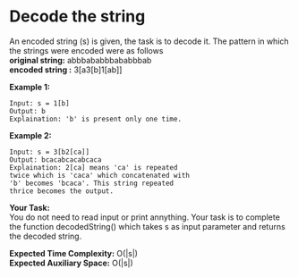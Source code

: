 # Decode the string

An encoded string (s) is given, the task is to decode it. The pattern in which the strings were encoded were as follows<br>
**original string:** abbbababbbababbbab<br>
**encoded string :** 3[a3[b]1[ab]]

**Example 1:**
```
Input: s = 1[b]
Output: b
Explaination: 'b' is present only one time.
```
**Example 2:**
```
Input: s = 3[b2[ca]]
Output: bcacabcacabcaca
Explaination: 2[ca] means 'ca' is repeated 
twice which is 'caca' which concatenated with 
'b' becomes 'bcaca'. This string repeated 
thrice becomes the output.
```
**Your Task:**<br>
You do not need to read input or print annything. Your task is to complete the function decodedString() which takes s as input parameter and returns the decoded string.

**Expected Time Complexity:** O(|s|)<br>
**Expected Auxiliary Space:** O(|s|)
